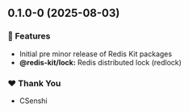 ## 0.1.0-0 (2025-08-03)

### 🚀 Features

- Initial pre minor release of Redis Kit packages
- **@redis-kit/lock:** Redis distributed lock (redlock)

### ❤️ Thank You

- CSenshi